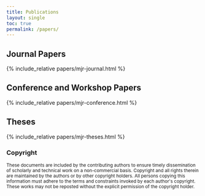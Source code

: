 ```yaml
---
title: Publications
layout: single
toc: true
permalink: /papers/
---
```


## Journal Papers

{% include_relative papers/mjr-journal.html %}

## Conference and Workshop Papers

{% include_relative papers/mjr-conference.html %}

## Theses

{% include_relative papers/mjr-theses.html %}

### Copyright

<small>These documents are included by the contributing authors to ensure 
timely dissemination of scholarly and technical work on a non-commercial 
basis. Copyright and all rights therein are maintained by the authors or 
by other copyright holders. All persons copying this information must adhere 
to the terms and constraints invoked by each author's copyright. These 
works may not be reposted without the explicit permission of the copyright 
holder.</small>